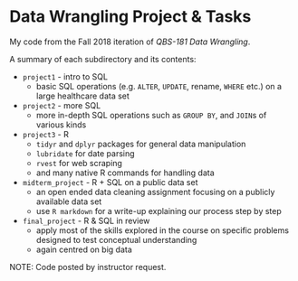 # Data Wrangling Project & Tasks

My code from the Fall 2018 iteration of *QBS-181 Data Wrangling*.

A summary of each subdirectory and its contents: 

* `project1` - intro to SQL
    * basic SQL operations (e.g. `ALTER`, `UPDATE`, rename, `WHERE` etc.) on a large healthcare data set
* `project2` - more SQL
    * more in-depth SQL operations such as `GROUP BY`, and `JOIN`s of various kinds
* `project3` - R
    * `tidyr` and `dplyr` packages for general data manipulation
    * `lubridate` for date parsing
    * `rvest` for web scraping
    * and many native R commands for handling data
* `midterm_project` - R + SQL on a public data set
    * an open ended data cleaning assignment focusing on a publicly available data set
    * use `R markdown` for a write-up explaining our process step by step
* `final_project` - R & SQL in review
    * apply most of the skills explored in the course on specific problems designed to test conceptual understanding
    * again centred on big data


NOTE: Code posted by instructor request.
